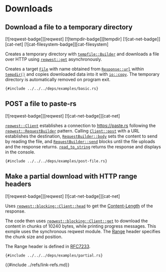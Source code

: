 # Downloads

## Download a file to a temporary directory

[![reqwest-badge]][reqwest] [![tempdir-badge]][tempdir] [![cat-net-badge]][cat-net] [![cat-filesystem-badge]][cat-filesystem]

Creates a temporary directory with [`tempfile::Builder`] and downloads
a file over HTTP using [`reqwest::get`] asynchronously.

Creates a target [`File`] with name obtained from [`Response::url`] within
[`tempdir()`] and copies downloaded data into it with [`io::copy`].
The temporary directory is automatically removed on program exit.

```rust,editable,no_run
{#include ../../../deps/examples/basic.rs}
```

## POST a file to paste-rs

[![reqwest-badge]][reqwest] [![cat-net-badge]][cat-net]

[`reqwest::Client`] establishes a connection to <https://paste.rs>
following the [`reqwest::RequestBuilder`] pattern.  Calling [`Client::post`]
with a URL establishes the destination, [`RequestBuilder::body`] sets the
content to send by reading the file, and [`RequestBuilder::send`] blocks until
the file uploads and the response returns.  [`read_to_string`] returns the
response and displays in the console.

```rust,editable,no_run
{#include ../../../deps/examples/post-file.rs}
```

## Make a partial download with HTTP range headers

[![reqwest-badge]][reqwest] [![cat-net-badge]][cat-net]

Uses [`reqwest::blocking::Client::head`] to get the [Content-Length] of the response.

The code then uses [`reqwest::blocking::Client::get`] to download the content in
chunks of 10240 bytes, while printing progress messages. This exmple uses the synchronous
reqwest module.  The [Range] header specifies the chunk size and position.

The Range header is defined in [RFC7233][HTTP Range RFC7233].

```rust,editable,no_run
{#include ../../../deps/examples/partial.rs}
```

[`Client::post`]: https://docs.rs/reqwest/*/reqwest/struct.Client.html#method.post
[`read_to_string`]: https://doc.rust-lang.org/std/io/trait.Read.html#method.read_to_string
[`RequestBuilder::body`]: https://docs.rs/reqwest/*/reqwest/struct.RequestBuilder.html#method.body
[`RequestBuilder::send`]: https://docs.rs/reqwest/*/reqwest/struct.RequestBuilder.html#method.send
[`reqwest::Client`]: https://docs.rs/reqwest/*/reqwest/struct.Client.html
[`reqwest::RequestBuilder`]: https://docs.rs/reqwest/*/reqwest/struct.RequestBuilder.html
[`File`]: https://doc.rust-lang.org/std/fs/struct.File.html
[`io::copy`]: https://doc.rust-lang.org/std/io/fn.copy.html
[`reqwest::get`]: https://docs.rs/reqwest/*/reqwest/fn.get.html
[`Response::url`]: https://docs.rs/reqwest/*/reqwest/struct.Response.html#method.url
[`tempfile::Builder`]: https://docs.rs/tempfile/*/tempfile/struct.Builder.html
[`tempdir()`]: https://docs.rs/tempfile/3.1.0/tempfile/struct.Builder.html#method.tempdir
[`reqwest::blocking::Client::get`]: https://docs.rs/reqwest/*/reqwest/blocking/struct.Client.html#method.get
[`reqwest::blocking::Client::head`]: https://docs.rs/reqwest/*/reqwest/blocking/struct.Client.html#method.head
[Content-Length]: https://developer.mozilla.org/en-US/docs/Web/HTTP/Headers/Content-Length
[Range]: https://developer.mozilla.org/en-US/docs/Web/HTTP/Headers/Range
[HTTP Range RFC7233]: https://tools.ietf.org/html/rfc7233#section-3.1
{{#include ../refs/link-refs.md}}
